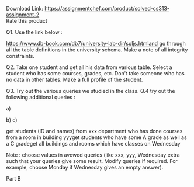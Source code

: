 Download Link: https://assignmentchef.com/product/solved-cs313-assignment-2
<br>
<span class="kksr-muted">Rate this product</span>

Q1. Use the link below :

​https://www.db-book.com/db7/university-lab-dir/sqljs.htmland go through all the table definitions in the university schema. Make a note of all integrity constraints.

Q2. Take one student and get all his data from various table. Select a student who has some courses, grades, etc. Don’t take someone who has no data in other tables. Make a full profile of the student.

Q3. Try out the various queries we studied in the class. Q.4 try out the following additional queries :

a)

b) c)

get students (ID and names) from xxx department who has done courses from a room in building yyyget students who have some A grade as well as a C gradeget all buildings and rooms which have classes on Wednesday

Note : choose values in avowed queries (like xxx, yyy, Wednesday extra such that your queries give some result. Modify queries if required. For example, choose Monday if Wednesday gives an empty answer).

Part B